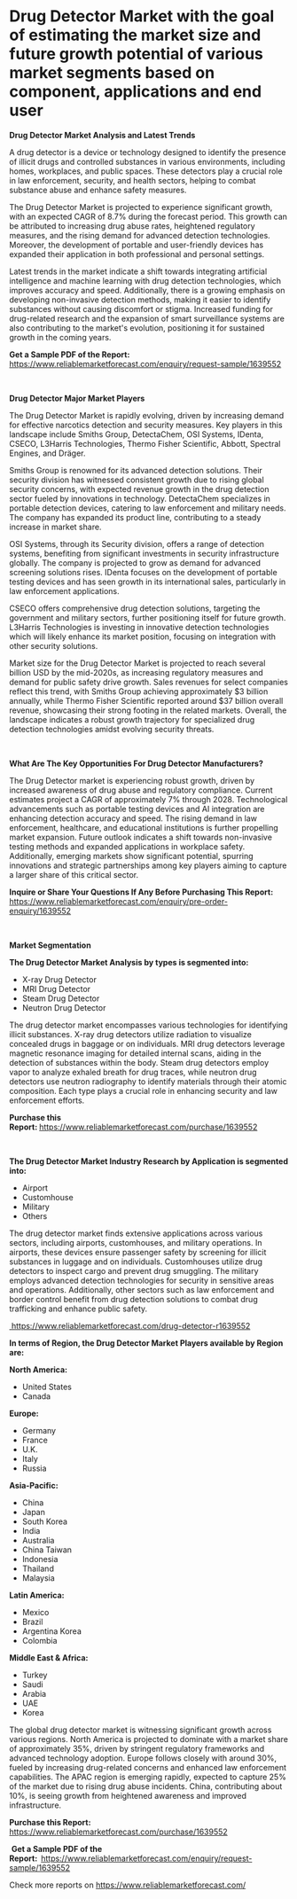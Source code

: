 <p><h1>Drug Detector Market with the goal of estimating the market size and future growth potential of various market segments based on component, applications and end user</h1></p><p><strong>Drug Detector Market Analysis and Latest Trends</strong></p>
<p><p>A drug detector is a device or technology designed to identify the presence of illicit drugs and controlled substances in various environments, including homes, workplaces, and public spaces. These detectors play a crucial role in law enforcement, security, and health sectors, helping to combat substance abuse and enhance safety measures.</p><p>The Drug Detector Market is projected to experience significant growth, with an expected CAGR of 8.7% during the forecast period. This growth can be attributed to increasing drug abuse rates, heightened regulatory measures, and the rising demand for advanced detection technologies. Moreover, the development of portable and user-friendly devices has expanded their application in both professional and personal settings.</p><p>Latest trends in the market indicate a shift towards integrating artificial intelligence and machine learning with drug detection technologies, which improves accuracy and speed. Additionally, there is a growing emphasis on developing non-invasive detection methods, making it easier to identify substances without causing discomfort or stigma. Increased funding for drug-related research and the expansion of smart surveillance systems are also contributing to the market's evolution, positioning it for sustained growth in the coming years.</p></p>
<p><strong>Get a Sample PDF of the Report:&nbsp;</strong> <a href="https://www.reliablemarketforecast.com/enquiry/request-sample/1639552?utm_campaign=2888&utm_medium=2&utm_source=Github&utm_content=ia&utm_term=27022025&utm_id=drug-detector">https://www.reliablemarketforecast.com/enquiry/request-sample/1639552</a></p>
<p>&nbsp;</p>
<p><strong>Drug Detector Major Market Players</strong></p>
<p><p>The Drug Detector Market is rapidly evolving, driven by increasing demand for effective narcotics detection and security measures. Key players in this landscape include Smiths Group, DetectaChem, OSI Systems, IDenta, CSECO, L3Harris Technologies, Thermo Fisher Scientific, Abbott, Spectral Engines, and Dräger.</p><p>Smiths Group is renowned for its advanced detection solutions. Their security division has witnessed consistent growth due to rising global security concerns, with expected revenue growth in the drug detection sector fueled by innovations in technology. DetectaChem specializes in portable detection devices, catering to law enforcement and military needs. The company has expanded its product line, contributing to a steady increase in market share.</p><p>OSI Systems, through its Security division, offers a range of detection systems, benefiting from significant investments in security infrastructure globally. The company is projected to grow as demand for advanced screening solutions rises. IDenta focuses on the development of portable testing devices and has seen growth in its international sales, particularly in law enforcement applications.</p><p>CSECO offers comprehensive drug detection solutions, targeting the government and military sectors, further positioning itself for future growth. L3Harris Technologies is investing in innovative detection technologies which will likely enhance its market position, focusing on integration with other security solutions.</p><p>Market size for the Drug Detector Market is projected to reach several billion USD by the mid-2020s, as increasing regulatory measures and demand for public safety drive growth. Sales revenues for select companies reflect this trend, with Smiths Group achieving approximately $3 billion annually, while Thermo Fisher Scientific reported around $37 billion overall revenue, showcasing their strong footing in the related markets. Overall, the landscape indicates a robust growth trajectory for specialized drug detection technologies amidst evolving security threats.</p></p>
<p>&nbsp;</p>
<p><strong>What Are The Key Opportunities For Drug Detector Manufacturers?</strong></p>
<p><p>The Drug Detector market is experiencing robust growth, driven by increased awareness of drug abuse and regulatory compliance. Current estimates project a CAGR of approximately 7% through 2028. Technological advancements such as portable testing devices and AI integration are enhancing detection accuracy and speed. The rising demand in law enforcement, healthcare, and educational institutions is further propelling market expansion. Future outlook indicates a shift towards non-invasive testing methods and expanded applications in workplace safety. Additionally, emerging markets show significant potential, spurring innovations and strategic partnerships among key players aiming to capture a larger share of this critical sector.</p></p>
<p><strong>Inquire or Share Your Questions If Any Before Purchasing This Report:</strong> <a href="https://www.reliablemarketforecast.com/enquiry/pre-order-enquiry/1639552?utm_campaign=2888&utm_medium=2&utm_source=Github&utm_content=ia&utm_term=27022025&utm_id=drug-detector">https://www.reliablemarketforecast.com/enquiry/pre-order-enquiry/1639552</a></p>
<p>&nbsp;</p>
<p><strong>Market Segmentation</strong></p>
<p><strong>The Drug Detector Market Analysis by types is segmented into:</strong></p>
<p><ul><li>X-ray Drug Detector</li><li>MRI Drug Detector</li><li>Steam Drug Detector</li><li>Neutron Drug Detector</li></ul></p>
<p><p>The drug detector market encompasses various technologies for identifying illicit substances. X-ray drug detectors utilize radiation to visualize concealed drugs in baggage or on individuals. MRI drug detectors leverage magnetic resonance imaging for detailed internal scans, aiding in the detection of substances within the body. Steam drug detectors employ vapor to analyze exhaled breath for drug traces, while neutron drug detectors use neutron radiography to identify materials through their atomic composition. Each type plays a crucial role in enhancing security and law enforcement efforts.</p></p>
<p><strong>Purchase this Report:&nbsp;</strong><a href="https://www.reliablemarketforecast.com/purchase/1639552?utm_campaign=2888&utm_medium=2&utm_source=Github&utm_content=ia&utm_term=27022025&utm_id=drug-detector">https://www.reliablemarketforecast.com/purchase/1639552</a></p>
<p>&nbsp;</p>
<p><strong>The Drug Detector Market Industry Research by Application is segmented into:</strong></p>
<p><ul><li>Airport</li><li>Customhouse</li><li>Military</li><li>Others</li></ul></p>
<p><p>The drug detector market finds extensive applications across various sectors, including airports, customhouses, and military operations. In airports, these devices ensure passenger safety by screening for illicit substances in luggage and on individuals. Customhouses utilize drug detectors to inspect cargo and prevent drug smuggling. The military employs advanced detection technologies for security in sensitive areas and operations. Additionally, other sectors such as law enforcement and border control benefit from drug detection solutions to combat drug trafficking and enhance public safety.</p></p>
<p><a href="https://www.reliablemarketforecast.com/drug-detector-r1639552?utm_campaign=2888&utm_medium=2&utm_source=Github&utm_content=ia&utm_term=27022025&utm_id=drug-detector">&nbsp;https://www.reliablemarketforecast.com/drug-detector-r1639552</a></p>
<p><strong>In terms of Region, the Drug Detector Market Players available by Region are:</strong></p>
<p>
    <p> <strong> North America: </strong>
        <ul>
            <li>United States</li>
            <li>Canada</li>
        </ul>
        </p> 
    <p> <strong> Europe: </strong>
        <ul>
            <li>Germany</li>
            <li>France</li>
            <li>U.K.</li>
            <li>Italy</li>
            <li>Russia</li>
        </ul>
        </p> 
    <p> <strong> Asia-Pacific: </strong>
        <ul>
            <li>China</li>
            <li>Japan</li>
            <li>South Korea</li>
            <li>India</li>
            <li>Australia</li>
            <li>China Taiwan</li>
            <li>Indonesia</li>
            <li>Thailand</li>
            <li>Malaysia</li>
        </ul>
        </p> 
    <p> <strong> Latin America: </strong>
        <ul>
            <li>Mexico</li>
            <li>Brazil</li>
            <li>Argentina Korea</li>
            <li>Colombia</li>
        </ul>
        </p> 
    <p> <strong> Middle East & Africa: </strong>
        <ul>
            <li>Turkey</li>
            <li>Saudi</li>
            <li>Arabia</li>
            <li>UAE</li>
            <li>Korea</li>
        </ul>
    </p>
    </p>
<p><p>The global drug detector market is witnessing significant growth across various regions. North America is projected to dominate with a market share of approximately 35%, driven by stringent regulatory frameworks and advanced technology adoption. Europe follows closely with around 30%, fueled by increasing drug-related concerns and enhanced law enforcement capabilities. The APAC region is emerging rapidly, expected to capture 25% of the market due to rising drug abuse incidents. China, contributing about 10%, is seeing growth from heightened awareness and improved infrastructure.</p></p>
<p><strong>Purchase this Report: </strong><a href="https://www.reliablemarketforecast.com/purchase/1639552?utm_campaign=2888&utm_medium=2&utm_source=Github&utm_content=ia&utm_term=27022025&utm_id=drug-detector">https://www.reliablemarketforecast.com/purchase/1639552</a></p>
<p>&nbsp;<strong>Get a Sample PDF of the Report:&nbsp;&nbsp;</strong><a href="https://www.reliablemarketforecast.com/enquiry/request-sample/1639552?utm_campaign=2888&utm_medium=2&utm_source=Github&utm_content=ia&utm_term=27022025&utm_id=drug-detector">https://www.reliablemarketforecast.com/enquiry/request-sample/1639552</a></p>
<p><strong></strong></p>
<p>Check more reports on <a href="https://www.reliablemarketforecast.com/?utm_campaign=2888&utm_medium=2&utm_source=Github&utm_content=ia&utm_term=27022025&utm_id=drug-detector">https://www.reliablemarketforecast.com/</a></p>
